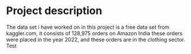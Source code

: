 # Project description

The data set i have worked on in this project is a free data set from kaggler.com, it consists of 128,975 orders on Amazon India these orders were placed in the year 2022, and these orders are in the clothing sector.
Test
